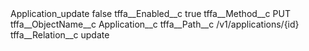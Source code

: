 <?xml version="1.0" encoding="UTF-8"?>
<CustomMetadata xmlns="http://soap.sforce.com/2006/04/metadata" xmlns:xsi="http://www.w3.org/2001/XMLSchema-instance" xmlns:xsd="http://www.w3.org/2001/XMLSchema">
    <label>Application_update</label>
    <protected>false</protected>
    <values>
        <field>tffa__Enabled__c</field>
        <value xsi:type="xsd:boolean">true</value>
    </values>
    <values>
        <field>tffa__Method__c</field>
        <value xsi:type="xsd:string">PUT</value>
    </values>
    <values>
        <field>tffa__ObjectName__c</field>
        <value xsi:type="xsd:string">Application__c</value>
    </values>
    <values>
        <field>tffa__Path__c</field>
        <value xsi:type="xsd:string">/v1/applications/{id}</value>
    </values>
    <values>
        <field>tffa__Relation__c</field>
        <value xsi:type="xsd:string">update</value>
    </values>
</CustomMetadata>
